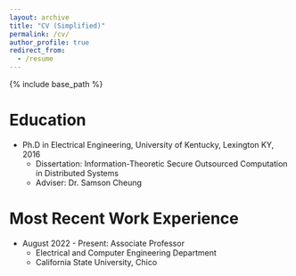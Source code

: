 ```yaml
---
layout: archive
title: "CV (Simplified)"
permalink: /cv/
author_profile: true
redirect_from:
  - /resume
---
```


{% include base_path %}

Education
======
* Ph.D in Electrical Engineering, University of Kentucky, Lexington KY, 2016
  * Dissertation: Information-Theoretic Secure Outsourced Computation in Distributed Systems
  * Adviser: Dr. Samson Cheung

Most Recent Work Experience
======
* August 2022 - Present: Associate Professor
  * Electrical and Computer Engineering Department
  * California State University, Chico

